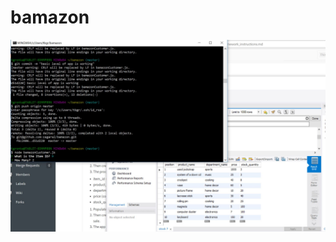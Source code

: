 # bamazon

![Before the purchase is made, the item in the table at position 9 has a stock quantity of 100. In Bash, the user requests to buy 2 of the item with ID 9.](./screenshots/db_table_before_purchase.jpg)
